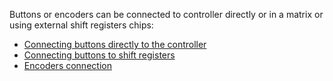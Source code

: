 Buttons or encoders can be connected to controller directly or in a matrix or using external shift registers chips:

* [Connecting buttons directly to the controller](Connecting-buttons-directly-to-controller.md)
* [Connecting buttons to shift registers](Connecting-buttons-to-shift-registers.md)
* [Encoders connection](Encoders-connection.md)
